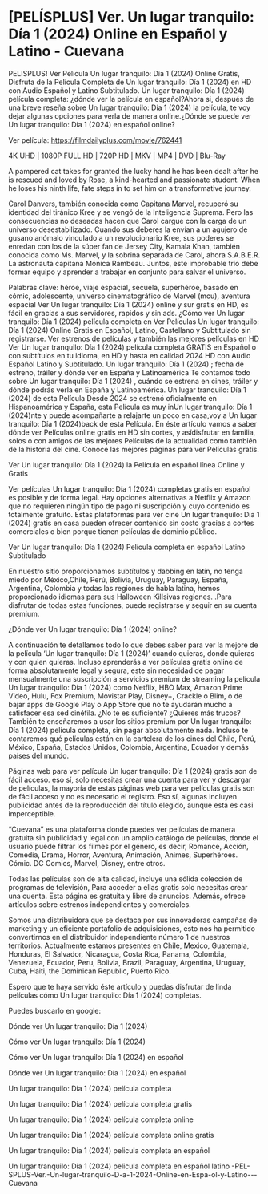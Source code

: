 # [PELÍSPLUS] Ver. Un lugar tranquilo: Día 1 (2024) Online en Español y Latino - Cuevana
PELISPLUS! Ver Película Un lugar tranquilo: Día 1 (2024) Online Gratis, Disfruta de la Película Completa de Un lugar tranquilo: Día 1 (2024) en HD con Audio Español y Latino Subtitulado. Un lugar tranquilo: Día 1 (2024) película completa: ¿dónde ver la película en español?Ahora si, después de una breve reseña sobre Un lugar tranquilo: Día 1 (2024) la película, te voy dejar algunas opciones para verla de manera online.¿Dónde se puede ver Un lugar tranquilo: Día 1 (2024) en español online?

Ver película: https://filmdailyplus.com/movie/762441

4K UHD | 1080P FULL HD | 720P HD | MKV | MP4 | DVD | Blu-Ray

A pampered cat takes for granted the lucky hand he has been dealt after he is rescued and loved by Rose, a kind-hearted and passionate student. When he loses his ninth life, fate steps in to set him on a transformative journey.

Carol Danvers, también conocida como Capitana Marvel, recuperó su identidad del tiránico Kree y se vengó de la Inteligencia Suprema. Pero las consecuencias no deseadas hacen que Carol cargue con la carga de un universo desestabilizado. Cuando sus deberes la envían a un agujero de gusano anómalo vinculado a un revolucionario Kree, sus poderes se enredan con los de la súper fan de Jersey City, Kamala Khan, también conocida como Ms. Marvel, y la sobrina separada de Carol, ahora S.A.B.E.R. La astronauta capitana Mónica Rambeau. Juntos, este improbable trío debe formar equipo y aprender a trabajar en conjunto para salvar el universo.

Palabras clave: héroe, viaje espacial, secuela, superhéroe, basado en cómic, adolescente, universo cinematográfico de Marvel (mcu), aventura espacial Ver Un lugar tranquilo: Día 1 (2024) online y sur gratis en HD, es fácil en gracias a sus servidores, rapidos y sin ads. ¿Cómo ver Un lugar tranquilo: Día 1 (2024) película completa en Ver Películas Un lugar tranquilo: Día 1 (2024) Online Gratis en Español, Latino, Castellano y Subtitulado sin registrarse. Ver estrenos de películas y también las mejores películas en HD Ver Un lugar tranquilo: Día 1 (2024) película completa GRATIS en Español o con subtítulos en tu idioma, en HD y hasta en calidad 2024 HD con Audio Español Latino y Subtitulado. Un lugar tranquilo: Día 1 (2024) ; fecha de estreno, tráiler y dónde ver en España y Latinoamérica Te contamos todo sobre Un lugar tranquilo: Día 1 (2024) , cuándo se estrena en cines, tráiler y dónde podrás verla en España y Latinoamérica. Un lugar tranquilo: Día 1 (2024) de esta Película Desde 2024 se estrenó oficialmente en Hispanoamérica y España, esta Película es muy inUn lugar tranquilo: Día 1 (2024)nte y puede acompañarte a relajarte un poco en casa,voy a Un lugar tranquilo: Día 1 (2024)back de esta Película. En éste artículo vamos a saber dónde ver Películas online gratis en HD sin cortes, y asídisfrutar en familia, solos o con amigos de las mejores Películas de la actualidad como también de la historia del cine. Conoce las mejores páginas para ver Películas gratis.

Ver Un lugar tranquilo: Día 1 (2024) la Película en español línea Online y Gratis

Ver películas Un lugar tranquilo: Día 1 (2024) completas gratis en español es posible y de forma legal. Hay opciones alternativas a Netflix y Amazon que no requieren ningún tipo de pago ni suscripción y cuyo contenido es totalmente gratuito. Estas plataformas para ver cine Un lugar tranquilo: Día 1 (2024) gratis en casa pueden ofrecer contenido sin costo gracias a cortes comerciales o bien porque tienen películas de dominio público.

Ver Un lugar tranquilo: Día 1 (2024) Película completa en español Latino Subtitulado

En nuestro sitio proporcionamos subtítulos y dabbing en latín, no tenga miedo por México,Chile, Perú, Bolivia, Uruguay, Paraguay, España, Argentina, Colombia y todas las regiones de habla latina, hemos proporcionado idiomas para sus Halloween Killsivas regiones. .Para disfrutar de todas estas funciones, puede registrarse y seguir en su cuenta premium.

¿Dónde ver Un lugar tranquilo: Día 1 (2024) online?

A continuación te detallamos todo lo que debes saber para ver la mejore de la película ‘Un lugar tranquilo: Día 1 (2024)’ cuando quieras, donde quieras y con quien quieras. Incluso aprenderás a ver películas gratis online de forma absolutamente legal y segura, este sin necesidad de pagar mensualmente una suscripción a servicios premium de streaming la película Un lugar tranquilo: Día 1 (2024) como Netflix, HBO Max, Amazon Prime Video, Hulu, Fox Premium, Movistar Play, Disney+, Crackle o Blim, o de bajar apps de Google Play o App Store que no te ayudarán mucho a satisfacer esa sed cinéfila. ¿No te es suficiente? ¿Quieres más trucos? También te enseñaremos a usar los sitios premium por Un lugar tranquilo: Día 1 (2024) película completa, sin pagar absolutamente nada. Incluso te contaremos qué películas están en la cartelera de los cines del Chile, Perú, México, España, Estados Unidos, Colombia, Argentina, Ecuador y demás países del mundo.

Páginas web para ver película Un lugar tranquilo: Día 1 (2024) gratis son de fácil acceso. eso sí, solo necesitas crear una cuenta para ver y descargar de películas, la mayoría de estas páginas web para ver películas gratis son de fácil acceso y no es necesario el registro. Eso sí, algunas incluyen publicidad antes de la reproducción del título elegido, aunque esta es casi imperceptible.

“Cuevana” es una plataforma donde puedes ver películas de manera gratuita sin publicidad y legal con un amplio catálogo de películas, donde el usuario puede filtrar los filmes por el género, es decir, Romance, Acción, Comedia, Drama, Horror, Aventura, Animación, Animes, Superhéroes. Cómic. DC Comics, Marvel, Disney, entre otros.

Todas las películas son de alta calidad, incluye una sólida colección de programas de televisión, Para acceder a ellas gratis solo necesitas crear una cuenta. Esta página es gratuita y libre de anuncios. Además, ofrece artículos sobre estrenos independientes y comerciales.

Somos una distribuidora que se destaca por sus innovadoras campañas de marketing y un eficiente portafolio de adquisiciones, esto nos ha permitido convertirnos en el distribuidor independiente número 1 de nuestros territorios. Actualmente estamos presentes en Chile, Mexico, Guatemala, Honduras, El Salvador, Nicaragua, Costa Rica, Panama, Colombia, Venezuela, Ecuador, Peru, Bolivia, Brazil, Paraguay, Argentina, Uruguay, Cuba, Haiti, the Dominican Republic, Puerto Rico.

Espero que te haya servido éste artículo y puedas disfrutar de linda películas cómo Un lugar tranquilo: Día 1 (2024) completas.

Puedes buscarlo en google:

Dónde ver Un lugar tranquilo: Día 1 (2024)

Cómo ver Un lugar tranquilo: Día 1 (2024)

Cómo ver Un lugar tranquilo: Día 1 (2024) en español

Dónde ver Un lugar tranquilo: Día 1 (2024) en español

Un lugar tranquilo: Día 1 (2024) película completa

Un lugar tranquilo: Día 1 (2024) película completa gratis

Un lugar tranquilo: Día 1 (2024) película completa online

Un lugar tranquilo: Día 1 (2024) película completa online gratis

Un lugar tranquilo: Día 1 (2024) pelicula completa en español

Un lugar tranquilo: Día 1 (2024) pelicula completa en español latino
-PEL-SPLUS-Ver.-Un-lugar-tranquilo-D-a-1-2024-Online-en-Espa-ol-y-Latino---Cuevana
